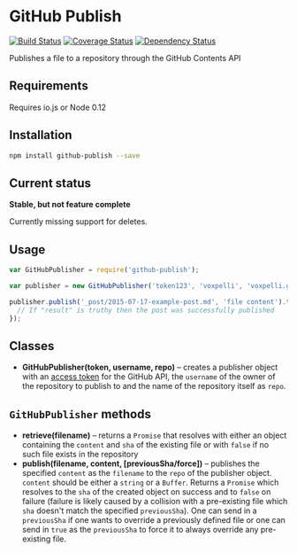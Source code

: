 # GitHub Publish

[![Build Status](https://travis-ci.org/voxpelli/node-github-publish.svg?branch=master)](https://travis-ci.org/voxpelli/node-github-publish)
[![Coverage Status](https://coveralls.io/repos/voxpelli/node-github-publish/badge.svg)](https://coveralls.io/r/voxpelli/node-github-publish)
[![Dependency Status](https://gemnasium.com/voxpelli/node-github-publish.svg)](https://gemnasium.com/voxpelli/node-github-publish)

Publishes a file to a repository through the GitHub Contents API

## Requirements

Requires io.js or Node 0.12

## Installation

```bash
npm install github-publish --save
```

## Current status

**Stable, but not feature complete**

Currently missing support for deletes.

## Usage

```javascript
var GitHubPublisher = require('github-publish');

var publisher = new GitHubPublisher('token123', 'voxpelli', 'voxpelli.github.com');

publisher.publish('_post/2015-07-17-example-post.md', 'file content').then(function (result) {
  // If "result" is truthy then the post was successfully published
});
```

## Classes

* **GitHubPublisher(token, username, repo)** – creates a publisher object with an [access token](https://developer.github.com/v3/#authentication) for the GitHub API, the `username` of the owner of the repository to publish to and the name of the repository itself as `repo`.

## `GitHubPublisher` methods

* **retrieve(filename)** – returns a `Promise` that resolves with either an object containing the `content` and `sha` of the existing file or with `false` if no such file exists in the repository
* **publish(filename, content, [previousSha/force])** – publishes the specified `content` as the `filename` to the `repo` of the publisher object. `content` should be either a `string` or a `Buffer`. Returns a `Promise` which resolves to the `sha` of the created object on success and to `false` on failure (failure is likely caused by a collision with a pre-existing file which `sha` doesn't match the specified `previousSha`). One can send in a `previousSha` if one wants to override a previously defined file or one can send in `true` as the `previousSha` to force it to always override any pre-existing file.
